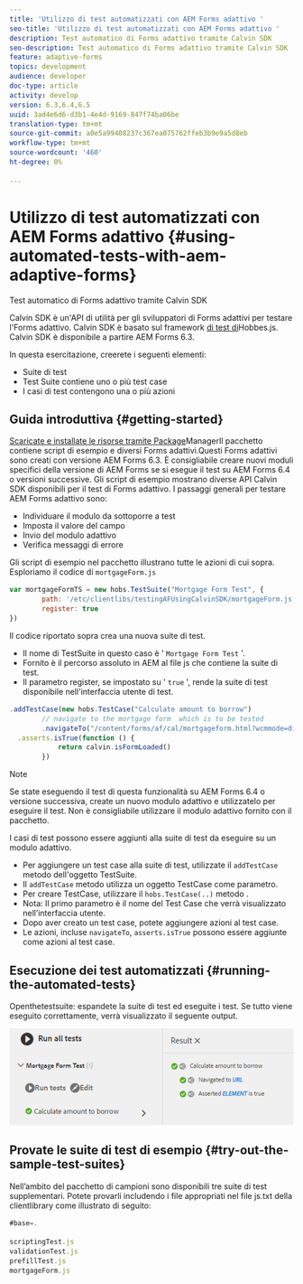 ```yaml
---
title: 'Utilizzo di test automatizzati con AEM Forms adattivo '
seo-title: 'Utilizzo di test automatizzati con AEM Forms adattivo '
description: Test automatico di Forms adattivo tramite Calvin SDK
seo-description: Test automatico di Forms adattivo tramite Calvin SDK
feature: adaptive-forms
topics: development
audience: developer
doc-type: article
activity: develop
version: 6.3,6.4,6.5
uuid: 3ad4e6d6-d3b1-4e4d-9169-847f74ba06be
translation-type: tm+mt
source-git-commit: a0e5a99408237c367ea075762ffeb3b9e9a5d8eb
workflow-type: tm+mt
source-wordcount: '460'
ht-degree: 0%

---
```



# Utilizzo di test automatizzati con AEM Forms adattivo {#using-automated-tests-with-aem-adaptive-forms}

Test automatico di Forms adattivo tramite Calvin SDK

Calvin SDK è un&#39;API di utilità per gli sviluppatori di Forms adattivi per testare l&#39;Forms adattivo. Calvin SDK è basato sul framework [di test di](https://docs.adobe.com/docs/en/aem/6-3/develop/ref/test-api/index.html)Hobbes.js. Calvin SDK è disponibile a partire  AEM Forms 6.3.

In questa esercitazione, creerete i seguenti elementi:

* Suite di test
* Test Suite contiene uno o più test case
* I casi di test contengono una o più azioni

## Guida introduttiva {#getting-started}

[Scaricate e installate le risorse tramite Package](assets/testingadaptiveformsusingcalvinsdk1.zip)ManagerIl pacchetto contiene script di esempio e diversi Forms adattivi.Questi Forms adattivi sono creati con  versione AEM Forms 6.3. È consigliabile creare nuovi moduli specifici della versione di  AEM Forms se si esegue il test su  AEM Forms 6.4 o versioni successive. Gli script di esempio mostrano diverse API Calvin SDK disponibili per il test di Forms adattivo. I passaggi generali per testare AEM Forms adattivo sono:

* Individuare il modulo da sottoporre a test
* Imposta il valore del campo
* Invio del modulo adattivo
* Verifica messaggi di errore

Gli script di esempio nel pacchetto illustrano tutte le azioni di cui sopra.
Esploriamo il codice di `mortgageForm.js`

```javascript
var mortgageFormTS = new hobs.TestSuite("Mortgage Form Test", {
        path: '/etc/clientlibs/testingAFUsingCalvinSDK/mortgageForm.js',
        register: true
})
```

Il codice riportato sopra crea una nuova suite di test.

* Il nome di TestSuite in questo caso è &#39; `Mortgage Form Test` &#39;.
* Fornito è il percorso assoluto in AEM al file js che contiene la suite di test.
* Il parametro register, se impostato su &#39; `true` &#39;, rende la suite di test disponibile nell&#39;interfaccia utente di test.

```javascript
.addTestCase(new hobs.TestCase("Calculate amount to borrow")
        // navigate to the mortgage form  which is to be tested
        .navigateTo("/content/forms/af/cal/mortgageform.html?wcmmode=disabled")
  .asserts.isTrue(function () {
            return calvin.isFormLoaded()
        })
```

>[!NOTE]
>
>Se state eseguendo il test di questa funzionalità su  AEM Forms 6.4 o versione successiva, create un nuovo modulo adattivo e utilizzatelo per eseguire il test. Non è consigliabile utilizzare il modulo adattivo fornito con il pacchetto.

I casi di test possono essere aggiunti alla suite di test da eseguire su un modulo adattivo.

* Per aggiungere un test case alla suite di test, utilizzate il `addTestCase` metodo dell&#39;oggetto TestSuite.
* Il `addTestCase` metodo utilizza un oggetto TestCase come parametro.
* Per creare TestCase, utilizzare il `hobs.TestCase(..)` metodo .
* Nota: Il primo parametro è il nome del Test Case che verrà visualizzato nell’interfaccia utente.
* Dopo aver creato un test case, potete aggiungere azioni al test case.
* Le azioni, incluse `navigateTo`, `asserts.isTrue` possono essere aggiunte come azioni al test case.

## Esecuzione dei test automatizzati {#running-the-automated-tests}

[](http://localhost:4502/libs/granite/testing/hobbes.html)Openthetestsuite: espandete la suite di test ed eseguite i test. Se tutto viene eseguito correttamente, verrà visualizzato il seguente output.

![calvinsdk](assets/calvinimage.png)

## Provate le suite di test di esempio {#try-out-the-sample-test-suites}

Nell’ambito del pacchetto di campioni sono disponibili tre suite di test supplementari. Potete provarli includendo i file appropriati nel file js.txt della clientlibrary come illustrato di seguito:

```javascript
#base=.

scriptingTest.js
validationTest.js
prefillTest.js
mortgageForm.js
```
